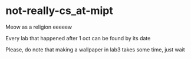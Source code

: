 # not-really-cs_at-mipt

Meow as a religion
eeeeew


Every lab that happened after 1 oct can be found by its date


Please, do note that making a wallpaper in lab3 takes some time, just wait
